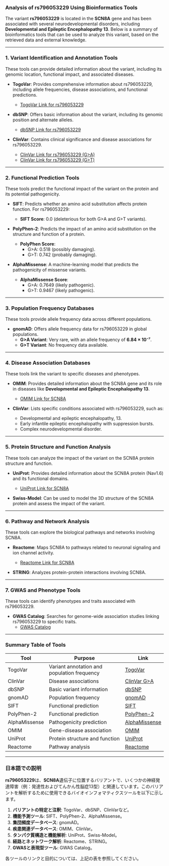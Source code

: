 ### Analysis of rs796053229 Using Bioinformatics Tools

The variant **rs796053229** is located in the **SCN8A** gene and has been associated with several neurodevelopmental disorders, including **Developmental and Epileptic Encephalopathy 13**. Below is a summary of bioinformatics tools that can be used to analyze this variant, based on the retrieved data and external knowledge.

---

### 1. **Variant Identification and Annotation Tools**
These tools can provide detailed information about the variant, including its genomic location, functional impact, and associated diseases.

- **TogoVar**: Provides comprehensive information about rs796053229, including allele frequencies, disease associations, and functional predictions.
  - [TogoVar Link for rs796053229](https://togovar.org/variant/12-51807101-G-A)
  
- **dbSNP**: Offers basic information about the variant, including its genomic position and alternate alleles.
  - [dbSNP Link for rs796053229](https://identifiers.org/dbsnp/rs796053229)

- **ClinVar**: Contains clinical significance and disease associations for rs796053229.
  - [ClinVar Link for rs796053229 (G>A)](https://www.ncbi.nlm.nih.gov/clinvar/variation/253297)
  - [ClinVar Link for rs796053229 (G>T)](https://www.ncbi.nlm.nih.gov/clinvar/variation/207132)

---

### 2. **Functional Prediction Tools**
These tools predict the functional impact of the variant on the protein and its potential pathogenicity.

- **SIFT**: Predicts whether an amino acid substitution affects protein function. For rs796053229:
  - **SIFT Score**: 0.0 (deleterious for both G>A and G>T variants).

- **PolyPhen-2**: Predicts the impact of an amino acid substitution on the structure and function of a protein.
  - **PolyPhen Score**: 
    - G>A: 0.518 (possibly damaging).
    - G>T: 0.742 (probably damaging).

- **AlphaMissense**: A machine-learning model that predicts the pathogenicity of missense variants.
  - **AlphaMissense Score**:
    - G>A: 0.7649 (likely pathogenic).
    - G>T: 0.9467 (likely pathogenic).

---

### 3. **Population Frequency Databases**
These tools provide allele frequency data across different populations.

- **gnomAD**: Offers allele frequency data for rs796053229 in global populations.
  - **G>A Variant**: Very rare, with an allele frequency of **6.84 × 10⁻⁷**.
  - **G>T Variant**: No frequency data available.

---

### 4. **Disease Association Databases**
These tools link the variant to specific diseases and phenotypes.

- **OMIM**: Provides detailed information about the SCN8A gene and its role in diseases like **Developmental and Epileptic Encephalopathy 13**.
  - [OMIM Link for SCN8A](https://www.omim.org/entry/600702)

- **ClinVar**: Lists specific conditions associated with rs796053229, such as:
  - Developmental and epileptic encephalopathy, 13.
  - Early infantile epileptic encephalopathy with suppression bursts.
  - Complex neurodevelopmental disorder.

---

### 5. **Protein Structure and Function Analysis**
These tools can analyze the impact of the variant on the SCN8A protein structure and function.

- **UniProt**: Provides detailed information about the SCN8A protein (Nav1.6) and its functional domains.
  - [UniProt Link for SCN8A](https://www.uniprot.org/uniprot/Q9UQD0)

- **Swiss-Model**: Can be used to model the 3D structure of the SCN8A protein and assess the impact of the variant.

---

### 6. **Pathway and Network Analysis**
These tools can explore the biological pathways and networks involving SCN8A.

- **Reactome**: Maps SCN8A to pathways related to neuronal signaling and ion channel activity.
  - [Reactome Link for SCN8A](https://reactome.org)

- **STRING**: Analyzes protein-protein interactions involving SCN8A.

---

### 7. **GWAS and Phenotype Tools**
These tools can identify phenotypes and traits associated with rs796053229.

- **GWAS Catalog**: Searches for genome-wide association studies linking rs796053229 to specific traits.
  - [GWAS Catalog](https://www.ebi.ac.uk/gwas/)

---

### Summary Table of Tools

| **Tool**            | **Purpose**                                   | **Link**                                                                 |
|----------------------|-----------------------------------------------|---------------------------------------------------------------------------|
| TogoVar             | Variant annotation and population frequency   | [TogoVar](https://togovar.org/variant/12-51807101-G-A)                   |
| ClinVar             | Disease associations                          | [ClinVar G>A](https://www.ncbi.nlm.nih.gov/clinvar/variation/253297)     |
| dbSNP               | Basic variant information                     | [dbSNP](https://identifiers.org/dbsnp/rs796053229)                       |
| gnomAD              | Population frequency                          | [gnomAD](https://gnomad.broadinstitute.org/variant/12-51807101-G-A)      |
| SIFT                | Functional prediction                         | [SIFT](https://sift.bii.a-star.edu.sg/)                                  |
| PolyPhen-2          | Functional prediction                         | [PolyPhen-2](http://genetics.bwh.harvard.edu/pph2/)                      |
| AlphaMissense       | Pathogenicity prediction                      | [AlphaMissense](https://www.alphamissense.org/)                          |
| OMIM                | Gene-disease association                      | [OMIM](https://www.omim.org/entry/600702)                                |
| UniProt             | Protein structure and function                | [UniProt](https://www.uniprot.org/uniprot/Q9UQD0)                        |
| Reactome            | Pathway analysis                              | [Reactome](https://reactome.org)                                         |

---

### 日本語での説明

**rs796053229**は、**SCN8A**遺伝子に位置するバリアントで、いくつかの神経発達障害（例：発達性およびてんかん性脳症13型）と関連しています。このバリアントを解析するために使用できるバイオインフォマティクスツールを以下に示します。

1. **バリアントの特定と注釈**: TogoVar、dbSNP、ClinVarなど。
2. **機能予測ツール**: SIFT、PolyPhen-2、AlphaMissense。
3. **集団頻度データベース**: gnomAD。
4. **疾患関連データベース**: OMIM、ClinVar。
5. **タンパク質構造と機能解析**: UniProt、Swiss-Model。
6. **経路とネットワーク解析**: Reactome、STRING。
7. **GWASと表現型ツール**: GWAS Catalog。

各ツールのリンクと目的については、上記の表を参照してください。

